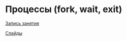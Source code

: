 # Процессы (fork, wait, exit)

[Запись занятия](https://www.youtube.com/watch?v=xkKRu5bU3uI)

[Слайды](sem08.pdf)